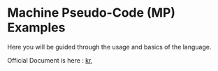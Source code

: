 # Machine Pseudo-Code (MP) Examples
Here you will be guided through the usage and basics of the language.

Official Document is here :
[kr](https://github.com/kerryeon/mp/blob/master/examples/ko_kr.md),
